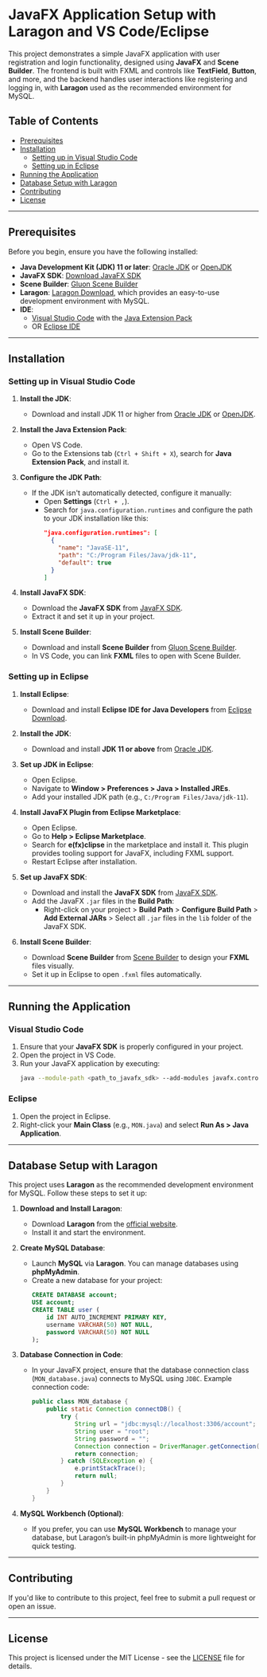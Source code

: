 
# JavaFX Application Setup with Laragon and VS Code/Eclipse

This project demonstrates a simple JavaFX application with user registration and login functionality, designed using **JavaFX** and **Scene Builder**. The frontend is built with FXML and controls like **TextField**, **Button**, and more, and the backend handles user interactions like registering and logging in, with **Laragon** used as the recommended environment for MySQL.

## Table of Contents
- [Prerequisites](#prerequisites)
- [Installation](#installation)
  - [Setting up in Visual Studio Code](#setting-up-in-visual-studio-code)
  - [Setting up in Eclipse](#setting-up-in-eclipse)
- [Running the Application](#running-the-application)
- [Database Setup with Laragon](#database-setup-with-laragon)
- [Contributing](#contributing)
- [License](#license)

---

## Prerequisites

Before you begin, ensure you have the following installed:
- **Java Development Kit (JDK) 11 or later**: [Oracle JDK](https://www.oracle.com/java/technologies/javase-jdk11-downloads.html) or [OpenJDK](https://jdk.java.net/)
- **JavaFX SDK**: [Download JavaFX SDK](https://gluonhq.com/products/javafx/)
- **Scene Builder**: [Gluon Scene Builder](https://gluonhq.com/products/scene-builder/)
- **Laragon**: [Laragon Download](https://laragon.org/download/), which provides an easy-to-use development environment with MySQL.
- **IDE**:
  - [Visual Studio Code](https://code.visualstudio.com/) with the [Java Extension Pack](https://marketplace.visualstudio.com/items?itemName=vscjava.vscode-java-pack)
  - OR [Eclipse IDE](https://www.eclipse.org/downloads/)

---

## Installation

### Setting up in Visual Studio Code

1. **Install the JDK**:
   - Download and install JDK 11 or higher from [Oracle JDK](https://www.oracle.com/java/technologies/javase-jdk11-downloads.html) or [OpenJDK](https://jdk.java.net/).
   
2. **Install the Java Extension Pack**:
   - Open VS Code.
   - Go to the Extensions tab (`Ctrl + Shift + X`), search for **Java Extension Pack**, and install it.
   
3. **Configure the JDK Path**:
   - If the JDK isn't automatically detected, configure it manually:
     - Open **Settings** (`Ctrl + ,`).
     - Search for `java.configuration.runtimes` and configure the path to your JDK installation like this:
       ```json
       "java.configuration.runtimes": [
         {
           "name": "JavaSE-11",
           "path": "C:/Program Files/Java/jdk-11",
           "default": true
         }
       ]
       ```

4. **Install JavaFX SDK**:
   - Download the **JavaFX SDK** from [JavaFX SDK](https://gluonhq.com/products/javafx/).
   - Extract it and set it up in your project.

5. **Install Scene Builder**:
   - Download and install **Scene Builder** from [Gluon Scene Builder](https://gluonhq.com/products/scene-builder/).
   - In VS Code, you can link **FXML** files to open with Scene Builder.

### Setting up in Eclipse

1. **Install Eclipse**:
   - Download and install **Eclipse IDE for Java Developers** from [Eclipse Download](https://www.eclipse.org/downloads/).
   
2. **Install the JDK**:
   - Download and install **JDK 11 or above** from [Oracle JDK](https://www.oracle.com/java/technologies/javase-jdk11-downloads.html).

3. **Set up JDK in Eclipse**:
   - Open Eclipse.
   - Navigate to **Window > Preferences > Java > Installed JREs**.
   - Add your installed JDK path (e.g., `C:/Program Files/Java/jdk-11`).

4. **Install JavaFX Plugin from Eclipse Marketplace**:
   - Open Eclipse.
   - Go to **Help > Eclipse Marketplace**.
   - Search for **e(fx)clipse** in the marketplace and install it. This plugin provides tooling support for JavaFX, including FXML support.
   - Restart Eclipse after installation.

5. **Set up JavaFX SDK**:
   - Download and install the **JavaFX SDK** from [JavaFX SDK](https://gluonhq.com/products/javafx/).
   - Add the JavaFX `.jar` files in the **Build Path**:
     - Right-click on your project > **Build Path** > **Configure Build Path** > **Add External JARs** > Select all `.jar` files in the `lib` folder of the JavaFX SDK.

6. **Install Scene Builder**:
   - Download **Scene Builder** from [Scene Builder](https://gluonhq.com/products/scene-builder/) to design your **FXML** files visually.
   - Set it up in Eclipse to open `.fxml` files automatically.

---

## Running the Application

### Visual Studio Code
1. Ensure that your **JavaFX SDK** is properly configured in your project.
2. Open the project in VS Code.
3. Run your JavaFX application by executing:
   ```bash
   java --module-path <path_to_javafx_sdk> --add-modules javafx.controls,javafx.fxml -jar <your_jar_file>.jar
   ```

### Eclipse
1. Open the project in Eclipse.
2. Right-click your **Main Class** (e.g., `MON.java`) and select **Run As > Java Application**.

---

## Database Setup with Laragon

This project uses **Laragon** as the recommended development environment for MySQL. Follow these steps to set it up:

1. **Download and Install Laragon**:
   - Download **Laragon** from the [official website](https://laragon.org/download/).
   - Install it and start the environment.

2. **Create MySQL Database**:
   - Launch **MySQL** via **Laragon**. You can manage databases using **phpMyAdmin**.
   - Create a new database for your project:
     ```sql
     CREATE DATABASE account;
     USE account;
     CREATE TABLE user (
         id INT AUTO_INCREMENT PRIMARY KEY,
         username VARCHAR(50) NOT NULL,
         password VARCHAR(50) NOT NULL
     );
     ```

3. **Database Connection in Code**:
   - In your JavaFX project, ensure that the database connection class (`MON_database.java`) connects to MySQL using `JDBC`. Example connection code:
     ```java
     public class MON_database {
         public static Connection connectDB() {
             try {
                 String url = "jdbc:mysql://localhost:3306/account";
                 String user = "root";
                 String password = "";
                 Connection connection = DriverManager.getConnection(url, user, password);
                 return connection;
             } catch (SQLException e) {
                 e.printStackTrace();
                 return null;
             }
         }
     }
     ```

4. **MySQL Workbench (Optional)**:
   - If you prefer, you can use **MySQL Workbench** to manage your database, but Laragon’s built-in phpMyAdmin is more lightweight for quick testing.

---

## Contributing

If you'd like to contribute to this project, feel free to submit a pull request or open an issue.

---

## License

This project is licensed under the MIT License - see the [LICENSE](LICENSE) file for details.
